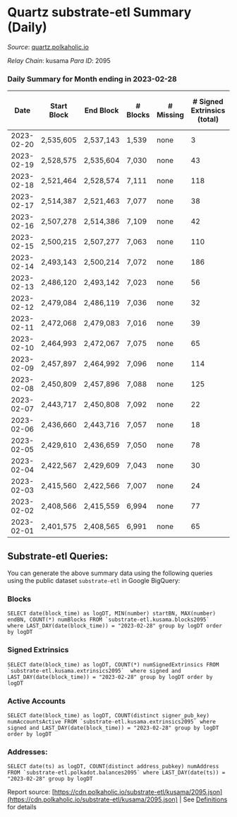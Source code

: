 # Quartz substrate-etl Summary (Daily)

_Source_: [quartz.polkaholic.io](https://quartz.polkaholic.io)

*Relay Chain*: kusama
*Para ID*: 2095



### Daily Summary for Month ending in 2023-02-28


| Date | Start Block | End Block | # Blocks | # Missing | # Signed Extrinsics (total) | # Active Accounts | # Addresses with Balances | # Events | # Transfers | # XCM Transfers In | # XCM Transfers Out |
| ---- | ----------- | --------- | -------- | --------- | --------------------------- | ----------------- | ------------------------- | -------- | ----------- | ------------------ | ------------------- |
| 2023-02-20 | 2,535,605 | 2,537,143 | 1,539 | none  | 3 | 3 |  | 3,279 | 3 ($48.02) |   |   |
| 2023-02-19 | 2,528,575 | 2,535,604 | 7,030 | none  | 43 | 7 | 75,249 | 15,490 | 180 ($411.42) |   |   |
| 2023-02-18 | 2,521,464 | 2,528,574 | 7,111 | none  | 118 |  | 75,246 | 16,181 | 169 ($129.29) | 1 ($13.22) | 1 ($16.51) |
| 2023-02-17 | 2,514,387 | 2,521,463 | 7,077 | none  | 38 | 17 | 75,245 | 15,566 | 168 ($69.35) |   |   |
| 2023-02-16 | 2,507,278 | 2,514,386 | 7,109 | none  | 42 | 15 | 75,243 | 15,661 | 183 ($1,360.60) |   |   |
| 2023-02-15 | 2,500,215 | 2,507,277 | 7,063 | none  | 110 | 26 | 75,239 | 15,921 | 239 ($29,378.19) |   |   |
| 2023-02-14 | 2,493,143 | 2,500,214 | 7,072 | none  | 186 | 39 | 75,236 | 16,464 | 273 ($16,118.17) |   |   |
| 2023-02-13 | 2,486,120 | 2,493,142 | 7,023 | none  | 56 | 20 | 75,218 | 15,600 | 169 ($4,225.75) |   |   |
| 2023-02-12 | 2,479,084 | 2,486,119 | 7,036 | none  | 32 | 13 | 75,215 | 15,407 | 164 ($46.34) |   |   |
| 2023-02-11 | 2,472,068 | 2,479,083 | 7,016 | none  | 39 | 19 | 75,213 | 15,440 | 160 ($4,686.82) |   |   |
| 2023-02-10 | 2,464,993 | 2,472,067 | 7,075 | none  | 65 | 24 | 75,211 | 15,755 | 152 ($40.68) |   |   |
| 2023-02-09 | 2,457,897 | 2,464,992 | 7,096 | none  | 114 | 39 | 75,200 | 16,154 | 152 ($1,642.78) |   |   |
| 2023-02-08 | 2,450,809 | 2,457,896 | 7,088 | none  | 125 | 33 | 75,189 | 16,231 | 163 ($376.09) |   |   |
| 2023-02-07 | 2,443,717 | 2,450,808 | 7,092 | none  | 22 | 17 | 75,186 | 15,440 | 151 ($154.13) |   |   |
| 2023-02-06 | 2,436,660 | 2,443,716 | 7,057 | none  | 18 | 13 | 75,186 | 15,350 | 148 ($672.29) |   |   |
| 2023-02-05 | 2,429,610 | 2,436,659 | 7,050 | none  | 78 | 19 | 75,184 | 15,653 | 191 ($622.83) |   |   |
| 2023-02-04 | 2,422,567 | 2,429,609 | 7,043 | none  | 30 | 22 | 75,168 | 15,366 | 152 ($1,287.52) | 1 ($0.38) |   |
| 2023-02-03 | 2,415,560 | 2,422,566 | 7,007 | none  | 24 | 15 | 75,168 | 15,252 | 140 ($2,651.62) | 1 ($4.61) | 2 ($21.40) |
| 2023-02-02 | 2,408,566 | 2,415,559 | 6,994 | none  | 77 | 26 | 75,168 | 15,305 | 39 ($2,997.45) | 11 ($220.53) | 7 ($227.38) |
| 2023-02-01 | 2,401,575 | 2,408,565 | 6,991 | none  | 65 | 19 | 75,165 | 15,446 | 149 ($3,497.54) | 2 ($35.25) | 9 ($356.67) |

## Substrate-etl Queries:
You can generate the above summary data using the following queries using the public dataset `substrate-etl` in Google BigQuery:


### Blocks
```
SELECT date(block_time) as logDT, MIN(number) startBN, MAX(number) endBN, COUNT(*) numBlocks FROM `substrate-etl.kusama.blocks2095`  where LAST_DAY(date(block_time)) = "2023-02-28" group by logDT order by logDT
```


### Signed Extrinsics
```
SELECT date(block_time) as logDT, COUNT(*) numSignedExtrinsics FROM `substrate-etl.kusama.extrinsics2095`  where signed and LAST_DAY(date(block_time)) = "2023-02-28" group by logDT order by logDT
```


### Active Accounts
```
SELECT date(block_time) as logDT, COUNT(distinct signer_pub_key) numAccountsActive FROM `substrate-etl.kusama.extrinsics2095` where signed and LAST_DAY(date(block_time)) = "2023-02-28" group by logDT order by logDT
```


### Addresses:
```
SELECT date(ts) as logDT, COUNT(distinct address_pubkey) numAddress FROM `substrate-etl.polkadot.balances2095` where LAST_DAY(date(ts)) = "2023-02-28" group by logDT
```



Report source: [https://cdn.polkaholic.io/substrate-etl/kusama/2095.json](https://cdn.polkaholic.io/substrate-etl/kusama/2095.json) | See [Definitions](/DEFINITIONS.md) for details
